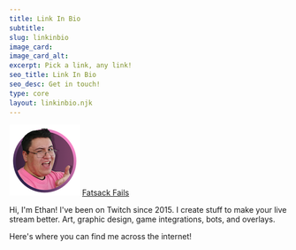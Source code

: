 ```yaml
---
title: Link In Bio
subtitle:
slug: linkinbio
image_card:
image_card_alt:
excerpt: Pick a link, any link!
seo_title: Link In Bio
seo_desc: Get in touch!
type: core
layout: linkinbio.njk
---
```


<div class="flex items-center justify-center">
   <div class="bg-{{ theme.colors.main }}-700 text-center rounded p-10 max-w-sm">
     <a href="/home"><img class="mb-3 mx-auto max-w-fit" src="/images/fatsack-author.png" alt="Ethan Kellogg is Fatsack Fails"></a>
     <a href="/home" class="text-xl text-{{ theme.colors.main }}-100"> Fatsack Fails </a>
     <p class="text-{{ theme.colors.main }}-100 mt-2"> Hi, I'm Ethan! I've been on Twitch since 2015. I create stuff to make your live stream better. Art, graphic design, game integrations, bots, and overlays. </p>
     <p class="text-{{ theme.colors.main }}-100 mt-2"> Here's where you can find me across the internet! </p>
   </div>
 </div>
